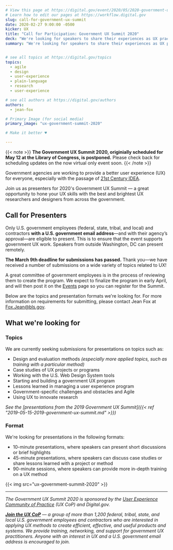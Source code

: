 ```yaml
---
# View this page at https://digital.gov/event/2020/05/2020-government-ux-summit
# Learn how to edit our pages at https://workflow.digital.gov
slug: call-for-government-ux-summit
date: 2020-02-27 9:00:00 -0500
kicker: UX
title: "Call for Participation: Government UX Summit 2020"
deck: "We're looking for speakers to share their experiences as UX practitioners in government."
summary: "We're looking for speakers to share their experiences as UX practitioners in government."


# see all topics at https://digital.gov/topics
topics:
  - agile
  - design
  - user-experience
  - plain-language
  - research
  - user-experience

# see all authors at https://digital.gov/authors
authors:
  - jean-fox

# Primary Image (for social media)
primary_image: "ux-government-summit-2020"

# Make it better ♥

---
```


{{< note >}}
**The Government UX Summit 2020, originially scheduled for May 12 at the Library of Congress, is postponed.** Please check back for scheduling updates on the now virtual only event soon.
{{< /note >}}

Government agencies are working to provide a better user experience (UX) for everyone, especially with the passage of [21st Century IDEA](https://digital.gov/topics/21st-century-idea/). 

Join us as presenters for 2020's Government UX Summit — a great opportunity to hone your UX skills with the best and brightest UX researchers and designers from across the government. 

## Call for Presenters

Only U.S. government employees (federal, state, tribal, and local) and contractors **with a U.S. government email address**&mdash;and with their agency’s approval&mdash;are eligible to present. This is to ensure that the event supports government UX work. Speakers from outside Washington, DC can present remotely. 

**The March 9th deadline for submissions has passed.** Thank you&mdash;we have received a number of submissions on a wide variety of topics related to UX! 

A great committee of government employees is in the process of reviewing them to create the program. We expect to finalize the program in early April, and will then post it on the [Events](https://digital.gov/events/) page so you can register for the Summit. 

Below are the topics and presentation formats we're looking for. For more information on requirements for submitting, please contact Jean Fox at [Fox.Jean@bls.gov](mailto:Fox.Jean@bls.gov). 

## What we're looking for

### Topics 

We are currently seeking submissions for presentations on topics such as:

 - Design and evaluation methods _(especially more applied topics, such as training with a particular method)_
 - Case studies of UX projects or programs
 - Working with the U.S. Web Design System
  tools
 - Starting and building a government UX program
 - Lessons learned in managing a user experience program
 - Government-specific challenges and obstacles
  and Agile
 - Using UX to innovate
  research

_See the [presentations from the 2019 Government UX Summit]({{< ref "2019-05-15-2019-government-ux-summit.md" >}})_

### Format 

We're looking for presentations in the following formats:

 - 10-minute presentations, where speakers can present short discussions or brief highlights
 - 45-minute presentations, where speakers can discuss case studies or share lessons learned with a project or method
 - 90-minute sessions, where speakers can provide more in-depth training on a UX method

{{< img src="ux-government-summit-2020" >}}

---

_The Government UX Summit 2020 is sponsored by the [User Experience Community of Practice](https://digital.gov/communities/user-experience/) (UX CoP) and Digital.gov._

_[**Join the UX CoP**](https://digital.gov/communities/user-experience/) &mdash; a group of more than 1,200 federal, tribal, state, and local U.S. government employees and contractors who are interested in applying UX methods to create efficient, effective, and useful products and systems. We provide training, networking, and support for government UX practitioners. Anyone with an interest in UX and a U.S. government email address is encouraged to join._

